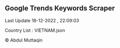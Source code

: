 

## Google Trends Keywords Scraper 
 
Last Update 18-12-2022 , 22:09:03

Country List :
VIETNAM.json



© Abdul Muttaqin 
